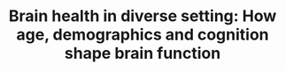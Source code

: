 # <p align="center">Brain health in diverse setting: How age, demographics and cognition shape brain function</p>

